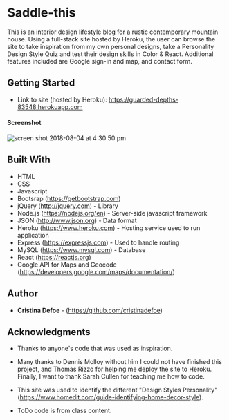 # Saddle-this

This is an interior design lifestyle blog for a rustic contemporary mountain house. Using a full-stack site hosted by Heroku, the user can browse the site to take inspiration from my own personal designs, take a Personality Design Style Quiz and test their design skills in Color & React. Additional features included are Google sign-in and map, and contact form.

## Getting Started

* Link to site (hosted by Heroku): https://guarded-depths-83548.herokuapp.com

#### Screenshot

![screen shot 2018-08-04 at 4 30 50 pm](https://user-images.githubusercontent.com/35505038/43680959-d715fb8c-9803-11e8-9ace-7141d29a2f1c.png)

## Built With

* HTML
* CSS
* Javascript 
* Bootsrap (https://getbootstrap.com)
* jQuery (http://jquery.com) - Library
* Node.js (https://nodejs.org/en) - Server-side javascript framework
* JSON (http://www.json.org) - Data format 
* Heroku (https://www.heroku.com) - Hosting service used to run application
* Express (https://expressjs.com) - Used to handle routing
* MySQL (https://www.mysql.com) - Database
* React (https://reactjs.org)
* Google API for Maps and Geocode (https://developers.google.com/maps/documentation/)

## Author

* **Cristina Defoe** - (https://github.com/cristinadefoe)

## Acknowledgments

* Thanks to anyone's code that was used as inspiration.

* Many thanks to Dennis Molloy without him I could not have finished this project, and Thomas Rizzo for helping me deploy the site to Heroku. Finally, I want to thank Sarah Cullen for teaching me how to code. 

* This site was used to identify the different "Design Styles Personality" (https://www.homedit.com/guide-identifying-home-decor-style).

* ToDo code is from class content.
